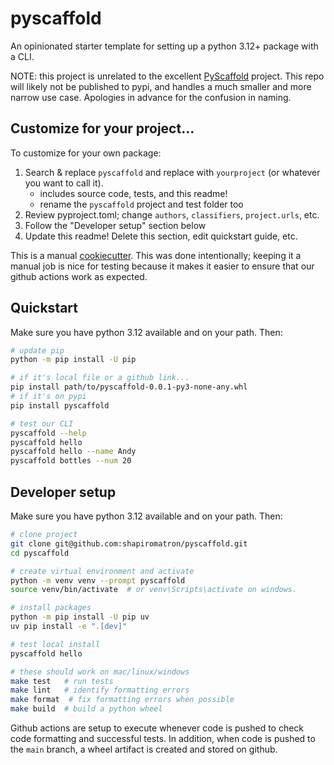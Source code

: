 # pyscaffold

An opinionated starter template for setting up a python 3.12+ package with a CLI.

NOTE: this project is unrelated to the excellent [PyScaffold](https://pypi.org/project/PyScaffold/) project. This repo will likely not be published to pypi, and handles a much smaller and more narrow use case. Apologies in advance for the confusion in naming.

## Customize for your project...

To customize for your own package:

1. Search & replace `pyscaffold` and replace with `yourproject` (or whatever you want to call it).
    - includes source code, tests, and this readme!
    - rename the `pyscaffold` project and test folder too
2. Review pyproject.toml; change `authors`, `classifiers`, `project.urls`, etc.
3. Follow the "Developer setup" section below
4. Update this readme! Delete this section, edit quickstart guide, etc.

This is a manual [cookiecutter](https://github.com/cookiecutter/cookiecutter).  This was done intentionally; keeping it a manual job is nice for testing because it makes it easier to ensure that our github actions work as expected.

## Quickstart

Make sure you have python 3.12 available and on your path. Then:

```bash
# update pip
python -m pip install -U pip

# if it's local file or a github link...
pip install path/to/pyscaffold-0.0.1-py3-none-any.whl
# if it's on pypi
pip install pyscaffold

# test our CLI
pyscaffold --help
pyscaffold hello
pyscaffold hello --name Andy
pyscaffold bottles --num 20
```

## Developer setup

Make sure you have python 3.12 available and on your path. Then:

```bash
# clone project
git clone git@github.com:shapiromatron/pyscaffold.git
cd pyscaffold

# create virtual environment and activate
python -m venv venv --prompt pyscaffold
source venv/bin/activate  # or venv\Scripts\activate on windows.

# install packages
python -m pip install -U pip uv
uv pip install -e ".[dev]"

# test local install
pyscaffold hello

# these should work on mac/linux/windows
make test   # run tests
make lint   # identify formatting errors
make format  # fix formatting errors when possible
make build  # build a python wheel
```

Github actions are setup to execute whenever code is pushed to check code formatting and successful tests. In addition, when code is pushed to the `main` branch, a wheel artifact is created and stored on github.
